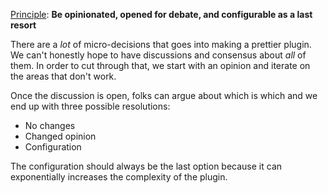 [Principle](./index.md): **Be opinionated, opened for debate, and configurable as a last resort**

There are a _lot_ of micro-decisions that goes into making a prettier plugin. We can't honestly hope to have discussions and consensus about _all_ of them. In order to cut through that, we start with an opinion and iterate on the areas that don't work.

Once the discussion is open, folks can argue about which is which and we end up with three possible resolutions:

- No changes
- Changed opinion
- Configuration

The configuration should always be the last option because it can exponentially increases the complexity of the plugin.
